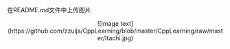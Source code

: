
在README.md文件中上传图片
</br>
<center>
![Image text](https://github.com/zzuljs/CppLearning/blob/master/CppLearning/raw/master/Itachi.jpg)
</center>

